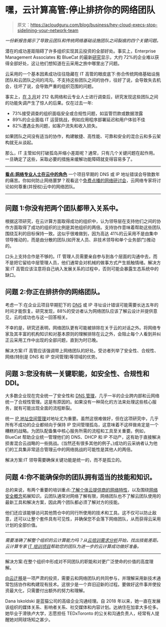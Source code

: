 # 嘿，云计算高管:停止排挤你的网络团队

> 原文：<https://acloudguru.com/blog/business/hey-cloud-execs-stop-sidelining-your-network-team>

*一份新报告揭示了导致云团队和传统网络基础设施团队之间裂痕的四个关键问题。*

潜在的成功差距阻碍了许多组织实现其云投资的全部好处。事实上，Enterprise Management Associates 和 BlueCat 的最新[研究](https://bluecatnetworks.com/cloud-networking-dysfunction/)显示，大约 72%的企业难以获得全部好处，这让他们想知道在云采用之旅中哪里出了问题。

云采用的一个基本因素成功往往隐藏在 IT 高管的眼皮底下:弥合传统网络基础设施团队和云团队之间的鸿沟。不支持这些团队之间的协作，往好了说，会导致失去机会，往坏了说，会导致严重的组织范围的问题。

事实上，[在 3 月](https://bluecatnetworks.com/cloud-networking-dysfunction/)对 212 名网络和云专业人士进行调查后，研究发现这些团队之间的功能失调产生了惊人的后果。仅在过去一年:

*   73%接受调查的组织面临安全或合规性问题，如监管罚款或数据泄露
*   89%的企业面临 IT 运营挑战，例如应用程序部署延迟和用户体验不佳
*   82%遭遇业务问题，如客户流失和收入损失。

如果团队之间没有适当的协作，构建敏捷、高性能、可靠和安全的混合云和多云架构就无从谈起。

那么，IT 主管如何打破孤岛并缩小差距呢？通常，只有几个关键问题在起作用。一旦确定了这些，采取必要的措施来缓解功能障碍就变得容易多了。

* * *

**[看点:网络专业人士在云中的角色](https://get.acloudguru.com/role-of-networking-professionals-in-cloud-webinar)**
一个项目早期的 DNS 或 IP 地址错误会导致数年的痛苦。你如何防止网络噩梦？观看这个[免费点播的网络研讨会](https://get.acloudguru.com/role-of-networking-professionals-in-cloud-webinar)，云网络专家将讨论如何尊重(并授权)云中的网络团队。

* * *

## 问题 1:你没有把两个团队都带入关系中。

根据这项研究，在云计算方面取得成功的组织中，认为领导层在支持他们之间的协作方面取得了成功的组织的比例是其他组织的两倍。支持协作意味着帮助这些团队围绕互利的目标保持一致。这似乎很难做到，因为高达 41%的云采用不是由集中领导推动的，而是由分散的团队(如开发人员、非技术领导和单个业务部门)推动的。

口头上支持合作是不够的。IT 管理人员需要亲自参与到各个层面的沟通中去，而不是把它留给中层管理人员，他们通常会对机械的做事方式产生抵触情绪。解决方案:IT 高管应该注意将自己纳入发展关系的过程中，否则可能会暴露生态系统中的缺口。

## 问题 2:你正在排挤你的网络团队。

考虑一下:在企业云项目早期犯下的 [DNS](https://bluecatnetworks.com/glossary/what-is-dns/) 或 IP 寻址设计错误可能需要长达五年的时间才能恢复。研究发现，88%的受访者认为网络团队应该了解云设计并提供意见，云的成功也与这一回答相关。

不幸的是，研究还表明，网络团队更有可能被排除在关于云的对话之外。将网络专家及其丰富的机构知识和对基本原则的理解排除在云之外，会阻止每个人看到并纠正云采用工作中出现的全部问题，直到为时已晚。

解决方案:IT 高管应该强调带上网络团队的好处。受访者列举了安全性、合规性、网络(特别是 DNS 和 IP 空间管理)等领域的优势。

## **问题 3:您没有统一关键职能，如安全性、合规性和 DDI。**

大多数企业现在完全统一了安全性和 [DNS 管理](https://acloudguru.com/course/linux-domain-name-server-dns)，几乎一半的企业跨内部和云网络统一了合规性管理。这是有原因的。如果没有一种简化的方法来处理这些核心服务，就有可能出现全面的流程断裂。

统一 [IP 地址空间管理](https://acloudguru.com/course/network-routing-fundamentals)对地址尤为重要。虽然这很难做好，但在这项研究中，几乎所有不成功的企业都倾向于保持 IP 空间管理孤岛，这意味着不这样做肯定是一个糟糕的战略。为团队配备集中核心服务所需的流程和工具至关重要。例如，BlueCat 帮助企业统一管理他们的 DNS、DHCP 和 IP 不动产，这有助于直接解决损害混合云战略的一些挑战。(当然还有很多其他的例子。)成功的云采纳者认为他们的工具集非常适合管理云中的网络挑战的可能性是其他人的两倍。

解决方案:IT 领导需要确保关键功能是统一的，而不是孤立的。

## 问题 4:你不能确保你的团队拥有适当的技能和知识。

总的来说，有两个重要的培训重点:[了解个体云提供商的网络特性](https://acloudguru.com/course/networking-and-compute-for-associate-aws-solutions-architects)，以及围绕[网络安全概念](https://acloudguru.com/course/secure-sockets-layer-ssl-fundamentals)拓展知识。云团队通常对网络了解有限，网络团队也不了解云团队使用的最新工具和解决方案，因此两个团队都必须了解对方的技能。

他们还应该能够访问其他筒仓中的同行所使用的技术和工具。这不仅可以防止敌意，还可以让整个套件具有可见性，并确保您不会落下网络团队，从而获得云采用计划的全部价值。

* * *

*需要准确了解整个组织的云计算能力吗？从[云培训需求分析](https://acloudguru.com/platform/skills-assessments)开始，找出技能差距。云计算专家 [IT 培训项目](https://acloudguru.com/platform)帮助您的团队为进一步的云计算成功做好准备。*

* * *

解决方案:在整个组织中形成对不同团队的职能和对更广泛使命的价值的高度理解。

[向云迁移](https://acloudguru.com/blog/business/the-fundamentals-of-cloud-migration)是一项严肃的投资，需要云和网络团队的共同参与，并理解采用新技术通常包括协作和构建现有技术。这很少是一个弃旧迎新的过程。要做好这件事并使投资最大化，只需要付出额外的努力和理解。

Dana Iskoldski 是蓝猫公司的高级企业沟通经理。自 2018 年以来，她一直在发展该组织的媒体关系、影响者关系、社交媒体和内容计划。达纳住在加拿大多伦多。她毕业于滑铁卢大学，志愿担任 TEDxToronto 的公关和沟通负责人，经常有人提醒她对网球场知之甚少。